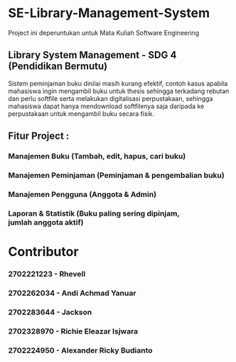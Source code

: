 # SE-Library-Management-System

Project ini deperuntukan untuk Mata Kuliah Software Engineering


## Library System Management - SDG 4 (Pendidikan Bermutu)

Sistem peminjaman buku dinilai masih kurang efektif, contoh kasus apabila mahasiswa ingin mengambil buku untuk thesis sehingga terkadang rebutan dan perlu softfile serta melakukan digitalisasi perpustakaan, sehingga mahasiswa dapat hanya mendownload softfilenya saja daripada ke perpustakaan untuk mengambil buku secara fisik.

## Fitur Project : 
### Manajemen Buku (Tambah, edit, hapus, cari buku)
### Manajemen Peminjaman (Peminjaman & pengembalian buku)
### Manajemen Pengguna (Anggota & Admin)
### Laporan & Statistik (Buku paling sering dipinjam, jumlah anggota aktif)

# Contributor
### 2702221223 - Rhevell
### 2702262034 - Andi Achmad Yanuar
### 2702283644 - Jackson
### 2702328970 - Richie Eleazar Isjwara
### 2702224950 - Alexander Ricky Budianto
